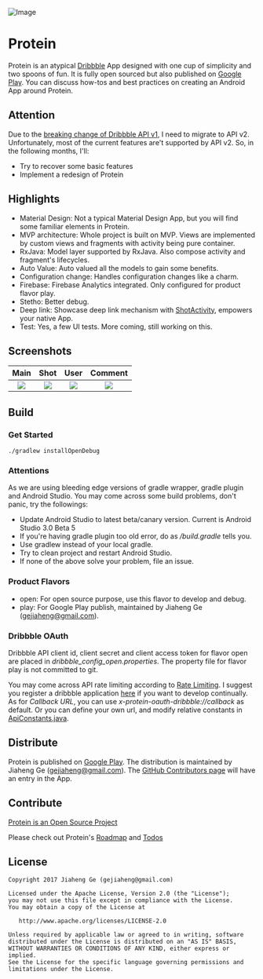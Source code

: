 ![Image](/image/protein-github-cover.png)

# Protein
Protein is an atypical [Dribbble](https://dribbble.com/) App designed with one cup of simplicity and two spoons of fun. It is fully open sourced but also published on [Google Play](https://play.google.com/store/apps/details?id=com.ge.protein). 
You can discuss how-tos and best practices on creating an Android App around Protein. 

## Attention
Due to the [breaking change of Dribbble API v1](http://developer.dribbble.com/changes/), I need to migrate to API v2. Unfortunately, most of the current features are't supported by API v2. So, in the following months, I'll:
- Try to recover some basic features
- Implement a redesign of Protein

## Highlights
- Material Design: Not a typical Material Design App, but you will find some familiar elements in Protein.
- MVP architecture: Whole project is built on MVP. Views are implemented by custom views and fragments with activity being
pure container.
- RxJava: Model layer supported by RxJava. Also compose activity and fragment's lifecycles.
- Auto Value: Auto valued all the models to gain some benefits.
- Configuration change: Handles configuration changes like a charm.
- Firebase: Firebase Analytics integrated. Only configured for product flavor play.
- Stetho: Better debug.
- Deep link: Showcase deep link mechanism with [ShotActivity](https://github.com/gejiaheng/Protein/blob/master/app/src/main/java/com/ge/protein/shot/ShotActivity.java), empowers your native App.
- Test: Yes, a few UI tests. More coming, still working on this.

## Screenshots
| Main | Shot | User | Comment |
|:----:|:----:|:----:|:-------:|
|![](image/screenshot_main.png) | ![](image/screenshot_shot.png) | ![](image/screenshot_user.png)| ![](image/screenshot_comment.png)

## Build
### Get Started
```shell
./gradlew installOpenDebug
```

### Attentions
As we are using bleeding edge versions of gradle wrapper, gradle plugin and Android Studio. You may come across some build problems, don't panic, try the followings:
- Update Android Studio to latest beta/canary version. Current is Android Studio 3.0 Beta 5
- If you're having gradle plugin too old error, do as */build.gradle* tells you.
- Use gradlew instead of your local gradle.
- Try to clean project and restart Android Studio.
- If none of the above solve your problem, file an issue.

### Product Flavors
- open: For open source purpose, use this flavor to develop and debug.
- play: For Google Play publish, maintained by Jiaheng Ge (gejiaheng@gmail.com).

### Dribbble OAuth
Dribbble API client id, client secret and client access token for flavor open are placed in *dribbble_config_open.properties*.
The property file for flavor play is not committed to git.  

You may come across API rate limiting according to [Rate Limiting](http://developer.dribbble.com/v1/#rate-limiting). I suggest you 
register a dribbble application [here](http://developer.dribbble.com/) if you want to develop continually. 
As for *Callback URL*, you can use *x-protein-oauth-dribbble://callback* as default. Or you can define your own url, 
and modify relative constants in [ApiConstants.java](https://github.com/gejiaheng/Protein/blob/master/app/src/main/java/com/ge/protein/data/api/ApiConstants.java).

## Distribute
Protein is published on [Google Play](https://play.google.com/store/apps/details?id=com.ge.protein). The distribution is maintained by Jiaheng Ge (gejiaheng@gmail.com). 
The [GitHub Contributors page](https://github.com/gejiaheng/Protein/graphs/contributors) will have an entry in the App.

## Contribute
[Protein is an Open Source Project](https://github.com/gejiaheng/Protein/blob/master/CONTRIBUTING.md)

Please check out Protein's [Roadmap](https://github.com/gejiaheng/Protein/wiki/Roadmap) and [Todos](https://github.com/gejiaheng/Protein/wiki/Todos)

## License
    Copyright 2017 Jiaheng Ge (gejiaheng@gmail.com)

    Licensed under the Apache License, Version 2.0 (the "License");
    you may not use this file except in compliance with the License.
    You may obtain a copy of the License at

       http://www.apache.org/licenses/LICENSE-2.0

    Unless required by applicable law or agreed to in writing, software
    distributed under the License is distributed on an "AS IS" BASIS,
    WITHOUT WARRANTIES OR CONDITIONS OF ANY KIND, either express or implied.
    See the License for the specific language governing permissions and
    limitations under the License.
